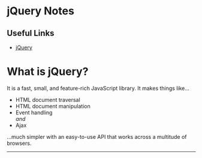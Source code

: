 # jQuery Notes  

## Useful Links  

- [jQuery](https://jquery.com/)

# What is jQuery?  

It is a fast, small, and feature-rich JavaScript library.  It makes things like...  

- HTML document traversal  
- HTML document manipulation  
- Event handling  
*and*  
- Ajax  

...much simpler with an easy-to-use API that works across a multitude of browsers.  

---
